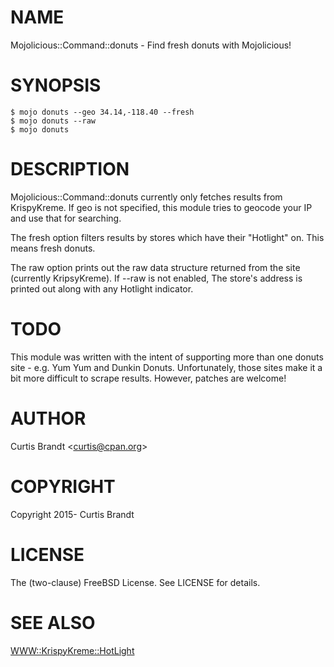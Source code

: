 # NAME

Mojolicious::Command::donuts - Find fresh donuts with Mojolicious!

# SYNOPSIS

    $ mojo donuts --geo 34.14,-118.40 --fresh
    $ mojo donuts --raw
    $ mojo donuts

# DESCRIPTION

Mojolicious::Command::donuts currently only fetches results
from KrispyKreme. If geo is not specified, this module tries
to geocode your IP and use that for searching.

The fresh option filters results by stores which have their
"Hotlight" on. This means fresh donuts.

The raw option prints out the raw data structure returned from
the site (currently KripsyKreme). If --raw is not enabled,
The store's address is printed out along with any Hotlight
indicator.

# TODO

This module was written with the intent of supporting
more than one donuts site - e.g. Yum Yum and Dunkin Donuts.
Unfortunately, those sites make it a bit more difficult
to scrape results. However, patches are welcome!

# AUTHOR

Curtis Brandt &lt;curtis@cpan.org>

# COPYRIGHT

Copyright 2015- Curtis Brandt

# LICENSE

The (two-clause) FreeBSD License. See LICENSE for details.

# SEE ALSO

[WWW::KrispyKreme::HotLight](https://metacpan.org/pod/WWW::KrispyKreme::HotLight)
